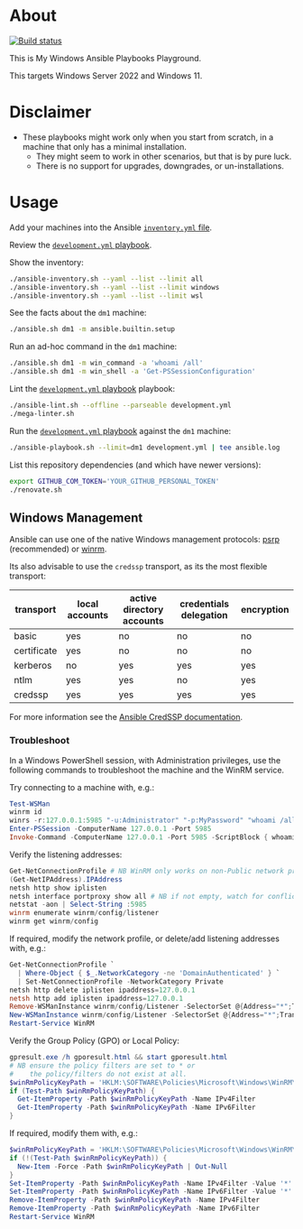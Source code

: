 # About

[![Build status](https://github.com/rgl/my-windows-ansible-playbooks/workflows/build/badge.svg)](https://github.com/rgl/my-windows-ansible-playbooks/actions?query=workflow%3Abuild)

This is My Windows Ansible Playbooks Playground.

This targets Windows Server 2022 and Windows 11.

# Disclaimer

* These playbooks might work only when you start from scratch, in a machine that only has a minimal installation.
  * They might seem to work in other scenarios, but that is by pure luck.
  * There is no support for upgrades, downgrades, or un-installations.

# Usage

Add your machines into the Ansible [`inventory.yml` file](inventory.yml).

Review the [`development.yml` playbook](development.yml).

Show the inventory:

```bash
./ansible-inventory.sh --yaml --list --limit all
./ansible-inventory.sh --yaml --list --limit windows
./ansible-inventory.sh --yaml --list --limit wsl
```

See the facts about the `dm1` machine:

```bash
./ansible.sh dm1 -m ansible.builtin.setup
```

Run an ad-hoc command in the `dm1` machine:

```bash
./ansible.sh dm1 -m win_command -a 'whoami /all'
./ansible.sh dm1 -m win_shell -a 'Get-PSSessionConfiguration'
```

Lint the [`development.yml` playbook](development.yml) playbook:

```bash
./ansible-lint.sh --offline --parseable development.yml
./mega-linter.sh
```

Run the [`development.yml` playbook](development.yml) against the `dm1` machine:

```bash
./ansible-playbook.sh --limit=dm1 development.yml | tee ansible.log
```

List this repository dependencies (and which have newer versions):

```bash
export GITHUB_COM_TOKEN='YOUR_GITHUB_PERSONAL_TOKEN'
./renovate.sh
```

## Windows Management

Ansible can use one of the native Windows management protocols: [psrp](https://docs.ansible.com/ansible-core/2.15/collections/ansible/builtin/psrp_connection.html) (recommended) or [winrm](https://docs.ansible.com/ansible-core/2.15/collections/ansible/builtin/winrm_connection.html).

Its also advisable to use the `credssp` transport, as its the most flexible transport:

| transport   | local accounts | active directory accounts | credentials delegation | encryption |
|-------------|----------------|---------------------------|------------------------|------------|
| basic       | yes            | no                        | no                     | no         |
| certificate | yes            | no                        | no                     | no         |
| kerberos    | no             | yes                       | yes                    | yes        |
| ntlm        | yes            | yes                       | no                     | yes        |
| credssp     | yes            | yes                       | yes                    | yes        |

For more information see the [Ansible CredSSP documentation](https://docs.ansible.com/ansible-core/2.15/os_guide/windows_winrm.html#credssp).

### Troubleshoot

In a Windows PowerShell session, with Administration privileges, use the
following commands to troubleshoot the machine and the WinRM service.

Try connecting to a machine with, e.g.:

```powershell
Test-WSMan
winrm id
winrs -r:127.0.0.1:5985 "-u:Administrator" "-p:MyPassword" "whoami /all"
Enter-PSSession -ComputerName 127.0.0.1 -Port 5985
Invoke-Command -ComputerName 127.0.0.1 -Port 5985 -ScriptBlock { whoami /all }
```

Verify the listening addresses:

```powershell
Get-NetConnectionProfile # NB WinRM only works on non-Public network profiles.
(Get-NetIPAddress).IPAddress
netsh http show iplisten
netsh interface portproxy show all # NB if not empty, watch for conflicts.
netstat -aon | Select-String :5985
winrm enumerate winrm/config/listener
winrm get winrm/config
```

If required, modify the network profile, or delete/add listening
addresses with, e.g.:

```powershell
Get-NetConnectionProfile `
  | Where-Object { $_.NetworkCategory -ne 'DomainAuthenticated' } `
  | Set-NetConnectionProfile -NetworkCategory Private
netsh http delete iplisten ipaddress=127.0.0.1
netsh http add iplisten ipaddress=127.0.0.1
Remove-WSManInstance winrm/config/Listener -SelectorSet @{Address="*";Transport="http"}
New-WSManInstance winrm/config/Listener -SelectorSet @{Address="*";Transport="http"}
Restart-Service WinRM
```

Verify the Group Policy (GPO) or Local Policy:

```powershell
gpresult.exe /h gporesult.html && start gporesult.html
# NB ensure the policy filters are set to * or
#    the policy/filters do not exist at all.
$winRmPolicyKeyPath = 'HKLM:\SOFTWARE\Policies\Microsoft\Windows\WinRM\Service'
if (Test-Path $winRmPolicyKeyPath) {
  Get-ItemProperty -Path $winRmPolicyKeyPath -Name IPv4Filter
  Get-ItemProperty -Path $winRmPolicyKeyPath -Name IPv6Filter
}
```

If required, modify them with, e.g.:

```powershell
$winRmPolicyKeyPath = 'HKLM:\SOFTWARE\Policies\Microsoft\Windows\WinRM\Service'
if (!(Test-Path $winRmPolicyKeyPath)) {
  New-Item -Force -Path $winRmPolicyKeyPath | Out-Null
}
Set-ItemProperty -Path $winRmPolicyKeyPath -Name IPv4Filter -Value '*'
Set-ItemProperty -Path $winRmPolicyKeyPath -Name IPv6Filter -Value '*'
Remove-ItemProperty -Path $winRmPolicyKeyPath -Name IPv4Filter
Remove-ItemProperty -Path $winRmPolicyKeyPath -Name IPv6Filter
Restart-Service WinRM
```
